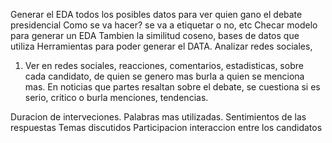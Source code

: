 Generar el EDA todos los posibles datos para ver quien gano el debate presidencial 
Como se va hacer? se va a etiquetar o no, etc
Checar modelo para generar un EDA 
Tambien la similitud coseno, bases de datos que utiliza 
Herramientas para poder generar el DATA. Analizar redes sociales, 

1. Ver en redes sociales, reacciones, comentarios, estadisticas, sobre cada candidato, de quien se genero mas burla
a quien se menciona mas. En noticias que partes resaltan sobre el debate, se cuestiona si es serio, critico o burla 
menciones, tendencias. 

Duracion de interveciones. 
Palabras mas utilizadas. 
Sentimientos de las respuestas 
Temas discutidos 
Participacion 
interaccion entre los candidatos